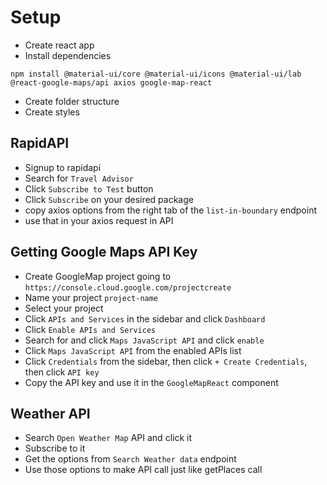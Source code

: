 # Setup

- Create react app
- Install dependencies

```
npm install @material-ui/core @material-ui/icons @material-ui/lab @react-google-maps/api axios google-map-react
```

- Create folder structure
- Create styles

## RapidAPI

- Signup to rapidapi
- Search for `Travel Advisor`
- Click `Subscribe to Test` button
- Click `Subscribe` on your desired package
- copy axios options from the right tab of the `list-in-boundary` endpoint
- use that in your axios request in API

## Getting Google Maps API Key

- Create GoogleMap project going to `https://console.cloud.google.com/projectcreate`
- Name your project `project-name`
- Select your project
- Click `APIs and Services` in the sidebar and click `Dashboard`
- Click `Enable APIs and Services`
- Search for and click `Maps JavaScript API` and click `enable`
- Click `Maps JavaScript API` from the enabled APIs list
- Click `Credentials` from the sidebar, then click `+ Create Credentials`, then click `API key`
- Copy the API key and use it in the `GoogleMapReact` component

## Weather API

- Search `Open Weather Map` API and click it
- Subscribe to it
- Get the options from `Search Weather data` endpoint
- Use those options to make API call just like getPlaces call
